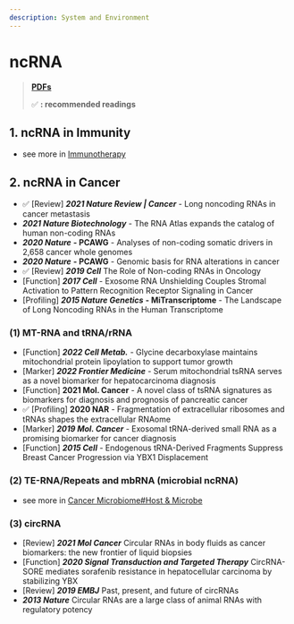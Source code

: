 ```yaml
---
description: System and Environment
---
```


# ncRNA

> [**PDFs**](https://cloud.tsinghua.edu.cn/d/07d2b19d6b284ebea5ea/?p=%2F1.%20Precision%20Medicine\&mode=list)
>
> ✅ **: recommended readings**

## 1. ncRNA in Immunity

* see more in [Immunotherapy](cancer-immunology.md)

## 2. ncRNA in Cancer

* ✅ \[Review] _**2021 Nature Review | Cancer**_ - Long noncoding RNAs in cancer metastasis
* _**2021 Nature Biotechnology**_ - The RNA Atlas expands the catalog of human non-coding RNAs
* _**2020 Nature**_ **- PCAWG** - Analyses of non-coding somatic drivers in 2,658 cancer whole genomes
* _**2020 Nature**_ **- PCAWG** - Genomic basis for RNA alterations in cancer
* ✅  \[Review] _**2019 Cell**_ The Role of Non-coding RNAs in Oncology
* \[Function] _**2017 Cell**_ - Exosome RNA Unshielding Couples Stromal Activation to Pattern Recognition Receptor Signaling in Cancer
* \[Profiling] _**2015 Nature Genetics**_ **- MiTranscriptome** - The Landscape of Long Noncoding RNAs in the Human Transcriptome

### (1) MT-RNA and tRNA/rRNA

* \[Function] _**2022 Cell Metab.**_ - Glycine decarboxylase maintains mitochondrial protein lipoylation to support tumor growth
* \[Marker] _**2022 Frontier Medicine**_ - Serum mitochondrial tsRNA serves as a novel biomarker for hepatocarcinoma diagnosis
* \[Function] **2021 Mol. Cancer** - A novel class of tsRNA signatures as biomarkers for diagnosis and prognosis of pancreatic cancer
* ✅ \[Profiling] **2020 NAR** - Fragmentation of extracellular ribosomes and tRNAs shapes the extracellular RNAome
* \[Marker] _**2019 Mol. Cancer**_ - Exosomal tRNA-derived small RNA as a promising biomarker for cancer diagnosis
* \[Function] _**2015 Cell**_ - Endogenous tRNA-Derived Fragments Suppress Breast Cancer Progression via YBX1 Displacement

### **(2) TE-RNA/Repeats and mbRNA (microbial ncRNA)**

* see more in [Cancer Microbiome#Host & Microbe](cancer-microbiome.md#iii.-host-and-microbe)

### (3) circRNA

* \[Review] _**2021 Mol Cancer**_ Circular RNAs in body fluids as cancer biomarkers: the new frontier of liquid biopsies
* \[Function] _**2020 Signal Transduction and Targeted Therapy**_ CircRNA-SORE mediates sorafenib resistance in hepatocellular carcinoma by stabilizing YBX
* \[Review] _**2019 EMBJ**_ Past, present, and future of circRNAs
* _**2013 Nature**_ Circular RNAs are a large class of animal RNAs with regulatory potency





